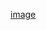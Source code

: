 [image](https://user-images.githubusercontent.com/76472326/176654050-a1d89f45-9d84-4c23-addc-6f873af15164.png)
